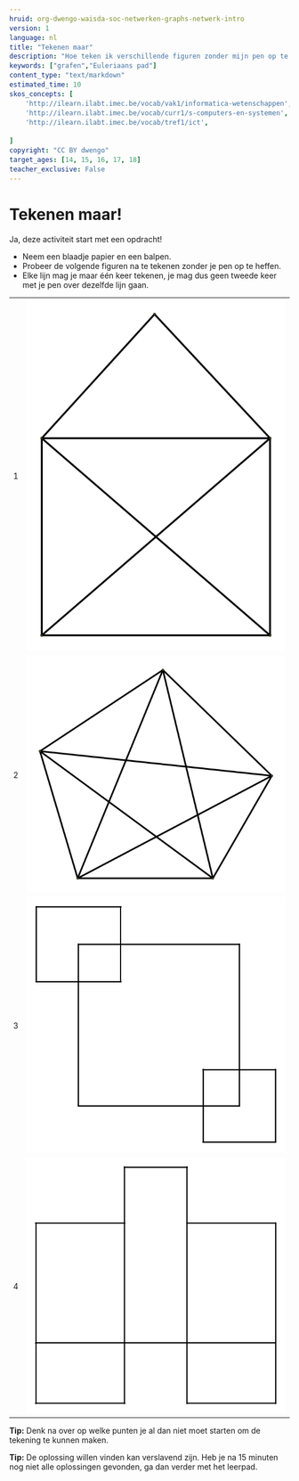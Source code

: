 ```yaml
---
hruid: org-dwengo-waisda-soc-netwerken-graphs-netwerk-intro
version: 1
language: nl
title: "Tekenen maar"
description: "Hoe teken ik verschillende figuren zonder mijn pen op te heffen?"
keywords: ["grafen","Euleriaans pad"]
content_type: "text/markdown"
estimated_time: 10
skos_concepts: [
    'http://ilearn.ilabt.imec.be/vocab/vak1/informatica-wetenschappen', 
    'http://ilearn.ilabt.imec.be/vocab/curr1/s-computers-en-systemen',
    'http://ilearn.ilabt.imec.be/vocab/tref1/ict',

]
copyright: "CC BY dwengo"
target_ages: [14, 15, 16, 17, 18]
teacher_exclusive: False
---
```


# Tekenen maar!

Ja, deze activiteit start met een opdracht! 
- Neem een blaadje papier en een balpen. 
- Probeer de volgende figuren na te tekenen zonder je pen op te heffen.
- Elke lijn mag je maar één keer tekenen, je mag dus geen tweede keer met je pen over dezelfde lijn gaan.

|  |  |
|-|:-:|
| 1 | ![](img/euler1.svg) |
| 2 | ![](img/euler2.svg) |
| 3 | ![](img/euler3.svg) |
| 4 | ![](img/euler4.svg) |

**Tip:** Denk na over op welke punten je al dan niet moet starten om de tekening te kunnen maken.

**Tip:** De oplossing willen vinden kan verslavend zijn. Heb je na 15 minuten nog niet alle oplossingen gevonden, ga dan verder met het leerpad.


